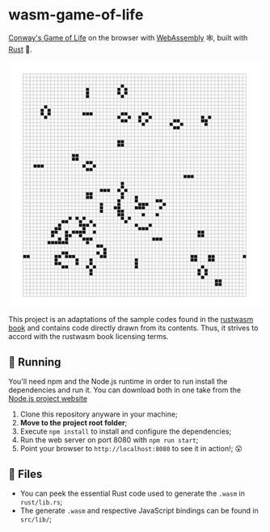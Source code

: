 # wasm-game-of-life

[Conway's Game of Life](https://en.wikipedia.org/wiki/Conway%27s_Game_of_Life) on the browser with [WebAssembly](https://webassembly.org/ "WebAssembly website") 🕸, built with [Rust](https://www.rust-lang.org "Rust language website") 🦀.

![Game of Life running in the browser](img/wasm-game-of-life.png "Game of Life running in the browser")

This project is an adaptations of the sample codes found in the [rustwasm book](https://rustwasm.github.io/book/ "rustwasm book") and contains code directly drawn from its contents. Thus, it strives to accord with the rustwasm book licensing terms.

## 🚴 Running

You'll need npm and the Node.js runtime in order to run install the dependencies and run it. You can download both in one take from the [Node.js project website](https://nodejs.org/en/)

1. Clone this repository anyware in your machine;
2. **Move to the project root folder**;
3. Execute `npm install` to install and configure the dependencies;
4. Run the web server on port 8080 with `npm run start`;
5. Point your browser to `http://localhost:8080` to see it in action!; 😲

## 📁 Files

- You can peek the essential Rust code used to generate the `.wasm` in `rust/lib.rs`;
- The generate `.wasm` and respective JavaScript bindings can be found in `src/lib/`;
